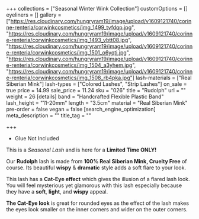 +++
collections = ["Seasonal Winter Wink Collection"]
customOptions = []
eyeliners = []
gallery = ["https://res.cloudinary.com/hungryram19/image/upload/v1609121740/corinne-renteria/corwinkcosmetics/img_1499_tvfdqp.jpg", "https://res.cloudinary.com/hungryram19/image/upload/v1609121740/corinne-renteria/corwinkcosmetics/img_1493_vbtt08.jpg", "https://res.cloudinary.com/hungryram19/image/upload/v1609121740/corinne-renteria/corwinkcosmetics/img_1501_o6yqti.jpg", "https://res.cloudinary.com/hungryram19/image/upload/v1609121740/corinne-renteria/corwinkcosmetics/img_1504_a3yhem.jpg", "https://res.cloudinary.com/hungryram19/image/upload/v1609121740/corinne-renteria/corwinkcosmetics/img_1508_rb4pka.jpg"]
lash-materials = ["Real Siberian Mink"]
lash-types = ["Colored Lashes", "Strip Lashes"]
on_sale = true
price = 14.99
sale_price = 11.24
sku = "026"
title = "Rudolph"
url = ""
weight = 26
[details]
band = "Handcrafted Flexible Plastic Band"
lash_height = "11-20mm"
length = "3.5cm"
material = "Real Siberian Mink"
pre-order = false
vegan = false
[search_engine_optimization]
meta_description = ""
title_tag = ""

+++
* Glue Not Included

This is a _Seasonal Lash_ and is here for a **Limited Time ONLY!**

Our **Rudolph** lash is made from **100% Real Siberian Mink, Cruelty Free** of course. Its beautiful **wispy** & **dramatic** style adds a soft flare to your look.

This lash has a **Cat-Eye effect** which gives the illusion of a flared lash look. You will feel mysterious yet glamorous with this lash especially because they have a **soft**, **light**, and **wispy** appeal.

**The Cat-Eye look** is great for rounded eyes as the effect of the lash makes the eyes look smaller on the inner corners and wider on the outer corners.